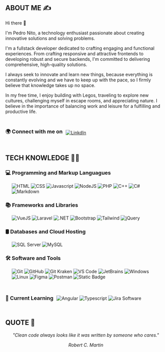  ## ABOUT ME ✍️


<div>

Hi there 👋

I'm Pedro Nito, a technology enthusiast passionate about creating innovative solutions and solving problems.

I'm a fullstack developer dedicated to crafting engaging and functional experiences. From crafting responsive and attractive frontends to developing robust and secure backends, I'm committed to delivering comprehensive, high-quality solutions.

I always seek to innovate and learn new things, because everything is constantly evolving and we have to keep up with the pace, so I firmly believe that knowledge takes up no space.

In my free time, I enjoy building with Legos, traveling to explore new cultures, challenging myself in escape rooms, and appreciating nature. I believe in the importance of balancing work and leisure for a fulfilling and productive life.

</div>


<div style="display:flex; justify-content:left; align-items:center; width:100%;margin-top:4%; margin-bottom:4%;">
<h3 style="margin-right:2%; margin-bottom:5%">🌍 Connect with me on</h3>
<a href="https://www.linkedin.com/in/pedro-nito-b20126205/">

![LinkdIn](https://img.shields.io/badge/linkedin-badge?style=for-the-badge&logo=linkedin&logoColor=white&color=%230A66C2)

<a/>
</div>





## TECH KNOWLEDGE 👨‍💻


### 💻 Programming and Markup Languagues

<div style="padding-left:4%">

![HTML](https://img.shields.io/badge/html5-badge?style=for-the-badge&logo=html5&logoColor=white&color=%23E34F26)
![CSS](https://img.shields.io/badge/css-badge?style=for-the-badge&logo=css3&logoColor=white&color=%231572B6)
![Javascript](https://img.shields.io/badge/javascript-bagde?style=for-the-badge&logo=javascript&logoColor=black&labelColor=%23F7DF1E&color=%23F7DF1E)
![NodeJS](https://img.shields.io/badge/nodejs-bagde?style=for-the-badge&logo=nodedotjs&logoColor=white&color=%23339933)
![PHP](https://img.shields.io/badge/php-bagde?style=for-the-badge&logo=php&logoColor=white&color=%23777BB4)
![C++](https://img.shields.io/badge/c%2B%2B-badge?style=for-the-badge&logo=cplusplus&logoColor=white&color=%2300599C)
![C#](https://img.shields.io/badge/c%23-badge?style=for-the-badge&logo=csharp&logoColor=white&color=%23512BD4)
![Markdown](https://img.shields.io/badge/markdown-badge?style=for-the-badge&logo=markdown&logoColor=white&color=%23000000)

</div>


### 📚 Frameworks and Libraries

<div style="padding-left:4%">

![VueJS](https://img.shields.io/badge/vue-bagde?style=for-the-badge&logo=vuedotjs&logoColor=black&color=%234FC08D)
![Laravel](https://img.shields.io/badge/laravel-bagde?style=for-the-badge&logo=laravel&logoColor=white&color=%23FF2D20)
![.NET](https://img.shields.io/badge/.NET-badge?style=for-the-badge&logo=dotnet&logoColor=white&color=%23512BD4)
![Bootstrap](https://img.shields.io/badge/Bootstrap-badge?style=for-the-badge&logo=bootstrap&logoColor=white&color=%237952B3)
![Tailwind](https://img.shields.io/badge/tailwind-bagde?style=for-the-badge&logo=tailwindcss&logoColor=white&color=%2306B6D4)
![jQuery](https://img.shields.io/badge/jquery-bagde?style=for-the-badge&logo=jquery&logoColor=white&color=%230769AD)

</div>


### 🛢️ Databases and Cloud Hosting

<div style="padding-left:4%">

![SQL Server](https://img.shields.io/badge/sql%20server-badge?style=for-the-badge&logo=microsoftsqlserver&color=%23CC2927)
![MySQL](https://img.shields.io/badge/mySQL-badge?style=for-the-badge&logo=mysql&logoColor=white&color=%234479A1)

</div>


### 🛠️ Software and Tools

<div style="padding-left:4%">

![Git](https://img.shields.io/badge/git-bagde?style=for-the-badge&logo=git&logoColor=white&color=%23F05032)
![GitHub](https://img.shields.io/badge/github-bagde?style=for-the-badge&logo=github&color=%23181717)
![Git Kraken](https://img.shields.io/badge/git%20kraken-badge?style=for-the-badge&logo=gitkraken&logoColor=white&color=%23179287)
![VS Code](https://img.shields.io/badge/vscode-badge?style=for-the-badge&logo=visualstudiocode&logoColor=white&color=%23007ACC)
![JetBrains](https://img.shields.io/badge/jetbrains-badge?style=for-the-badge&logo=jetbrains&logoColor=white&color=%23000000)
![Windows](https://img.shields.io/badge/windows-badge?style=for-the-badge&logo=windows&logoColor=white&color=%230078D4)
![Linux](https://img.shields.io/badge/linux-badge?style=for-the-badge&logo=linux&logoColor=black&color=%23FCC624)
![Figma](https://img.shields.io/badge/figma-badge?style=for-the-badge&logo=figma&logoColor=white&color=%23F76E5F)
![Postman](https://img.shields.io/badge/postman-badge?style=for-the-badge&logo=postman&logoColor=white&color=%23FF6C37)
![Static Badge](https://img.shields.io/badge/trello-badge?style=for-the-badge&logo=trello&logoColor=white&color=%230052CC)


</div>


<div style="display:flex; justify-content:left; align-items:center; width:100%; margin-top:5%; margin-bottom:5%;">
<h3 style="margin-right:2%; margin-bottom:5%">🌱 Current Learning</h3>
    
![Angular](https://img.shields.io/badge/angular-badge?style=for-the-badge&logo=angular&logoColor=white&color=%23DD1100)
![Typescript](https://img.shields.io/badge/typescript-badge?style=for-the-badge&logo=typescript&logoColor=white&color=%233178C6)
![Jira Software](https://img.shields.io/badge/jira%20software-badge?style=for-the-badge&logo=jirasoftware&logoColor=white&color=%230052CC)
</div>




<!-- # CERTIFICATIONS 🏅 -->





## QUOTE 💭

<div align="center">

*"Clean code always looks like it was written by someone who cares."*
<br>

*Robert C. Martin*

</div>